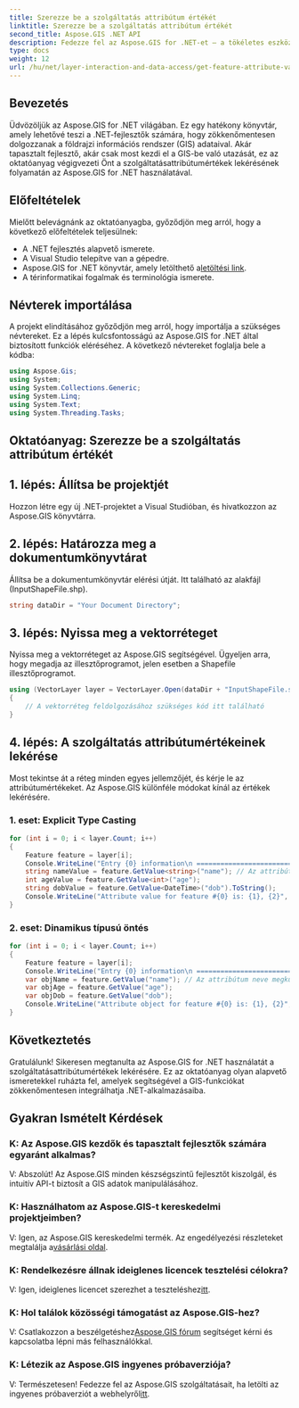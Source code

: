 ```yaml
---
title: Szerezze be a szolgáltatás attribútum értékét
linktitle: Szerezze be a szolgáltatás attribútum értékét
second_title: Aspose.GIS .NET API
description: Fedezze fel az Aspose.GIS for .NET-et – a tökéletes eszközt a zökkenőmentes GIS-adatok integrációjához. Töltse le ingyenes próbaverzióját most! #Aspose #GIS #.NET
type: docs
weight: 12
url: /hu/net/layer-interaction-and-data-access/get-feature-attribute-value/
---
```

## Bevezetés
Üdvözöljük az Aspose.GIS for .NET világában. Ez egy hatékony könyvtár, amely lehetővé teszi a .NET-fejlesztők számára, hogy zökkenőmentesen dolgozzanak a földrajzi információs rendszer (GIS) adataival. Akár tapasztalt fejlesztő, akár csak most kezdi el a GIS-be való utazását, ez az oktatóanyag végigvezeti Önt a szolgáltatásattribútumértékek lekérésének folyamatán az Aspose.GIS for .NET használatával.
## Előfeltételek
Mielőtt belevágnánk az oktatóanyagba, győződjön meg arról, hogy a következő előfeltételek teljesülnek:
- A .NET fejlesztés alapvető ismerete.
- A Visual Studio telepítve van a gépedre.
-  Aspose.GIS for .NET könyvtár, amely letölthető a[letöltési link](https://releases.aspose.com/gis/net/).
- A térinformatikai fogalmak és terminológia ismerete.
## Névterek importálása
A projekt elindításához győződjön meg arról, hogy importálja a szükséges névtereket. Ez a lépés kulcsfontosságú az Aspose.GIS for .NET által biztosított funkciók eléréséhez. A következő névtereket foglalja bele a kódba:
```csharp
using Aspose.Gis;
using System;
using System.Collections.Generic;
using System.Linq;
using System.Text;
using System.Threading.Tasks;
```
## Oktatóanyag: Szerezze be a szolgáltatás attribútum értékét
## 1. lépés: Állítsa be projektjét
Hozzon létre egy új .NET-projektet a Visual Studióban, és hivatkozzon az Aspose.GIS könyvtárra.
## 2. lépés: Határozza meg a dokumentumkönyvtárat
Állítsa be a dokumentumkönyvtár elérési útját. Itt található az alakfájl (InputShapeFile.shp).
```csharp
string dataDir = "Your Document Directory";
```
## 3. lépés: Nyissa meg a vektorréteget
Nyissa meg a vektorréteget az Aspose.GIS segítségével. Ügyeljen arra, hogy megadja az illesztőprogramot, jelen esetben a Shapefile illesztőprogramot.
```csharp
using (VectorLayer layer = VectorLayer.Open(dataDir + "InputShapeFile.shp", Drivers.Shapefile))
{
    // A vektorréteg feldolgozásához szükséges kód itt található
}
```
## 4. lépés: A szolgáltatás attribútumértékeinek lekérése
Most tekintse át a réteg minden egyes jellemzőjét, és kérje le az attribútumértékeket. Az Aspose.GIS különféle módokat kínál az értékek lekérésére.
### 1. eset: Explicit Type Casting
```csharp
for (int i = 0; i < layer.Count; i++)
{
    Feature feature = layer[i];
    Console.WriteLine("Entry {0} information\n ========================", i);
    string nameValue = feature.GetValue<string>("name"); // Az attribútum neve megkülönbözteti a kis- és nagybetűket
    int ageValue = feature.GetValue<int>("age");
    string dobValue = feature.GetValue<DateTime>("dob").ToString();
    Console.WriteLine("Attribute value for feature #{0} is: {1}, {2}", nameValue, ageValue, dobValue);
}
```
### 2. eset: Dinamikus típusú öntés
```csharp
for (int i = 0; i < layer.Count; i++)
{
    Feature feature = layer[i];
    Console.WriteLine("Entry {0} information\n ========================", i);
    var objName = feature.GetValue("name"); // Az attribútum neve megkülönbözteti a kis- és nagybetűket
    var objAge = feature.GetValue("age");
    var objDob = feature.GetValue("dob");
    Console.WriteLine("Attribute object for feature #{0} is: {1}, {2}", objName, objAge, objDob);
}
```
## Következtetés
Gratulálunk! Sikeresen megtanulta az Aspose.GIS for .NET használatát a szolgáltatásattribútumértékek lekérésére. Ez az oktatóanyag olyan alapvető ismeretekkel ruházta fel, amelyek segítségével a GIS-funkciókat zökkenőmentesen integrálhatja .NET-alkalmazásaiba.
## Gyakran Ismételt Kérdések
### K: Az Aspose.GIS kezdők és tapasztalt fejlesztők számára egyaránt alkalmas?
V: Abszolút! Az Aspose.GIS minden készségszintű fejlesztőt kiszolgál, és intuitív API-t biztosít a GIS adatok manipulálásához.
### K: Használhatom az Aspose.GIS-t kereskedelmi projektjeimben?
 V: Igen, az Aspose.GIS kereskedelmi termék. Az engedélyezési részleteket megtalálja a[vásárlási oldal](https://purchase.aspose.com/buy).
### K: Rendelkezésre állnak ideiglenes licencek tesztelési célokra?
 V: Igen, ideiglenes licencet szerezhet a teszteléshez[itt](https://purchase.aspose.com/temporary-license/).
### K: Hol találok közösségi támogatást az Aspose.GIS-hez?
 V: Csatlakozzon a beszélgetéshez[Aspose.GIS fórum](https://forum.aspose.com/c/gis/33) segítséget kérni és kapcsolatba lépni más felhasználókkal.
### K: Létezik az Aspose.GIS ingyenes próbaverziója?
 V: Természetesen! Fedezze fel az Aspose.GIS szolgáltatásait, ha letölti az ingyenes próbaverziót a webhelyről[itt](https://releases.aspose.com/).
